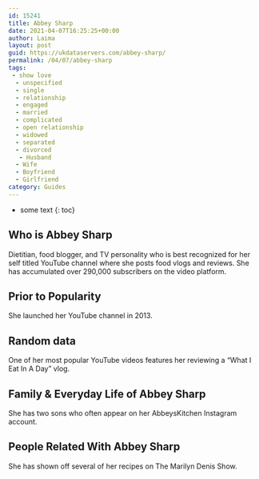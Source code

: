 ```yaml
---
id: 15241
title: Abbey Sharp
date: 2021-04-07T16:25:25+00:00
author: Laima
layout: post
guid: https://ukdataservers.com/abbey-sharp/
permalink: /04/07/abbey-sharp
tags:
 - show love
  - unspecified
  - single
  - relationship
  - engaged
  - married
  - complicated
  - open relationship
  - widowed
  - separated
  - divorced
   - Husband
  - Wife
  - Boyfriend
  - Girlfriend
category: Guides
---
```


* some text
{: toc}


## Who is Abbey Sharp
                  
                  
                  
Dietitian, food blogger, and TV personality who is best recognized for her self titled YouTube channel where she posts food vlogs and reviews. She has accumulated over 290,000 subscribers on the video platform. 
                  
              
            
              
            
                
                
                
## Prior to Popularity
                  
                  
                  
She launched her YouTube channel in 2013. 
                  
              
            
              
            
                
                
                
## Random data
                  
                  
                  
One of her most popular YouTube videos features her reviewing a &#8220;What I Eat In A Day&#8221; vlog. 
                  
              
            
              
            
                
                
                
## Family & Everyday Life of Abbey Sharp
                  
                  
                  
She has two sons who often appear on her AbbeysKitchen Instagram account. 
                  
              
            
              
            
                
                
                
## People Related With Abbey Sharp
                  
                  
                  
She has shown off several of her recipes on The Marilyn Denis Show. 
                  
              
            
              
            
                
              
            
              
              
            
            
              
            
          
          
          